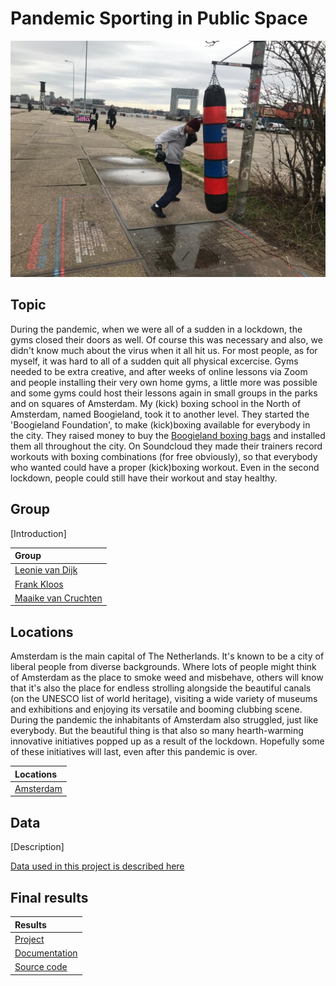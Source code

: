<!-- You should give this document a good title which describes the topic: -->
# Pandemic Sporting in Public Space

<!-- It's always a good idea to start with an image. For example, you could take a screenshot of your work and place it in the images directory of this repository: -->
![A picture of the project](team/Boxingbag.jpeg)

## Topic
<!-- In this section, you can describe the topic you and your group have worked on. You can include images, links and everything else supported by the Markdown syntax. Try to make this section not much longer than three or four paragraphs. -->
During the pandemic, when we were all of a sudden in a lockdown, the gyms closed their doors as well. Of course this was necessary and also, we didn't know much about the virus when it all hit us. For most people, as for myself, it was hard to all of a sudden quit all physical excercise. Gyms needed to be extra creative, and after weeks of online lessons via Zoom and people installing their very own home gyms, a little more was possible and some gyms could host their lessons again in small groups in the parks and on squares of Amsterdam. 
My (kick) boxing school in the North of Amsterdam, named Boogieland, took it to another level. They started the 'Boogieland Foundation', to make (kick)boxing available for everybody in the city. They raised money to buy the [Boogieland boxing bags](http://boogieland.nl/boxingbags/) and installed them all throughout the city. On Soundcloud they made their trainers record workouts with boxing combinations (for free obviously), so that everybody who wanted could have a proper (kick)boxing workout. Even in the second lockdown, people could still have their workout and stay healthy.


## Group

<!-- A brief introduction about your group. Make it playful :) -->
[Introduction]

<!-- This section includes a mandatory table that lists the names of all group members and links to their profile pages:  -->
| Group                                                             |
|:-----------------------------------------------------------------|
| [Leonie van Dijk](team/Leonie.md)   |
| [Frank Kloos](team/Frank.md) |
| [Maaike van Cruchten](team/Maaike.md) |

## Locations

<!-- Start with a description about why these locations are chosen and why they are important for this topic. -->
Amsterdam is the main capital of The Netherlands. It's known to be a city of liberal people from diverse backgrounds. Where lots of people might think of Amsterdam as the place to smoke weed and misbehave, others will know that it's also the place for endless strolling alongside the beautiful canals (on the UNESCO list of world heritage), visiting a wide variety of museums and exhibitions and enjoying its versatile and booming clubbing scene. During the pandemic the inhabitants of Amsterdam also struggled, just like everybody. But the beautiful thing is that also so many hearth-warming innovative initiatives popped up as a result of the lockdown. Hopefully some of these initiatives will last, even after this pandemic is over.

<!-- This section also includes a mandatory table, this table lists each location and links to their Wikidata items: -->
| Locations                                        |
|:-------------------------------------------------|
| [Amsterdam](https://www.wikidata.org/wiki/Q727)  |

## Data
<!-- Here you can give a short description of the sources you've used. You can describe them in more detail on the page dedicated to data in the [data folder](data/README.md). -->
[Description]

[Data used in this project is described here](data/README.md)

## Final results

<!-- Include a short description about what you've made, your approach, and how you've used the data sources used. -->

<!-- In the table below, add links to an online version of your project, and =, if available, to its documentation and source code: -->
| Results
|:------------------------------------------|
| [Project](https://...)                    |
| [Documentation](https://...)              |
| [Source code](https://github.com/.../...) |
